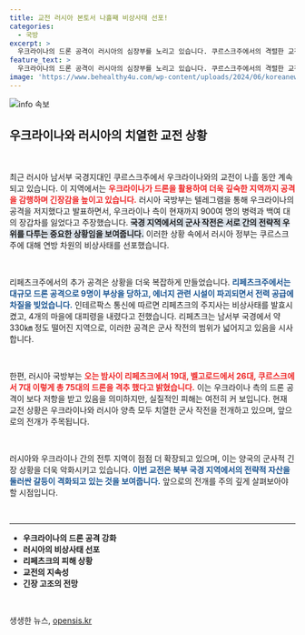 ```yaml
---
title: 교전 러시아 본토서 나흘째 비상사태 선포!
categories:
  - 국방
excerpt: >
  우크라이나의 드론 공격이 러시아의 심장부를 노리고 있습니다. 쿠르스크주에서의 격렬한 교전이 이어지며 리페츠크에서도 비상사태가 선포되었습니다. 과연 양국의 갈등은 어디까지 확대될까요?
feature_text: >
  우크라이나의 드론 공격이 러시아의 심장부를 노리고 있습니다. 쿠르스크주에서의 격렬한 교전이 이어지며 리페츠크에서도 비상사태가 선포되었습니다. 과연 양국의 갈등은 어디까지 확대될까요?
image: 'https://www.behealthy4u.com/wp-content/uploads/2024/06/koreanews.jpg'
---
```


<p><img src="https://www.behealthy4u.com/wp-content/uploads/2024/06/koreanews.jpg" alt="info 속보" /></p>

<h2 data-ke-size="size26">우크라이나와 러시아의 치열한 교전 상황</h2>

<p data-ke-size="size16">&nbsp;</p>

<p>최근 러시아 남서부 국경지대인 쿠르스크주에서 우크라이나와의 교전이 나흘 동안 계속되고 있습니다. 이 지역에서는 <b><span style="color: #ee2323;">우크라이나가 드론을 활용하여 더욱 깊숙한 지역까지 공격을 감행하며 긴장감을 높이고 있습니다.</span></b> 러시아 국방부는 텔레그램을 통해 우크라이나의 공격을 저지했다고 발표하면서, 우크라이나 측이 현재까지 900여 명의 병력과 백여 대의 장갑차를 잃었다고 주장했습니다. <b><span style="background-color: #21538527;">국경 지역에서의 군사 작전은 서로 간의 전략적 우위를 다투는 중요한 상황임을 보여줍니다.</span></b> 이러한 상황 속에서 러시아 정부는 쿠르스크주에 대해 연방 차원의 비상사태를 선포했습니다. </p>

<p data-ke-size="size16">&nbsp;</p>

<p>리페츠크주에서의 추가 공격은 상황을 더욱 복잡하게 만들었습니다. <b><span style="color: #1a5490;">리페츠크주에서는 대규모 드론 공격으로 9명이 부상을 당하고, 에너지 관련 시설이 파괴되면서 전력 공급에 차질을 빚었습니다.</span></b> 인테르팍스 통신에 따르면 리페츠크의 주지사는 비상사태를 발효시켰고, 4개의 마을에 대피령을 내렸다고 전했습니다. 리페츠크는 남서부 국경에서 약 330㎞ 정도 떨어진 지역으로, 이러한 공격은 군사 작전의 범위가 넓어지고 있음을 시사합니다.</p>

<p data-ke-size="size16">&nbsp;</p>

<p>한편, 러시아 국방부는 <b><span style="color: #ee2323;">오는 밤사이 리페츠크에서 19대, 벨고로드에서 26대, 쿠르스크에서 7대 이렇게 총 75대의 드론을 격추 했다고 밝혔습니다.</span></b> 이는 우크라이나 측의 드론 공격이 보다 저항을 받고 있음을 의미하지만, 실질적인 피해는 여전히 커 보입니다. 현재 교전 상황은 우크라이나와 러시아 양측 모두 치열한 군사 작전을 전개하고 있으며, 앞으로의 전개가 주목됩니다. </p>

<p data-ke-size="size16">&nbsp;</p>

<p>러시아와 우크라이나 간의 전투 지역이 점점 더 확장되고 있으며, 이는 양국의 군사적 긴장 상황을 더욱 악화시키고 있습니다. <b><span style="color: #1a5490;">이번 교전은 북부 국경 지역에서의 전략적 자산을 둘러싼 갈등이 격화되고 있는 것을 보여줍니다.</span></b> 앞으로의 전개를 주의 깊게 살펴보아야 할 시점입니다. </p>

<p data-ke-size="size16">&nbsp;</p>

<hr>

<ul>
<li><b>우크라이나의 드론 공격 강화</b></li>
<li><b>러시아의 비상사태 선포</b></li>
<li><b>리페츠크의 피해 상황</b></li>
<li><b>교전의 지속성</b></li>
<li><b>긴장 고조의 전망</b></li>
</ul>

<p data-ke-size="size16">&nbsp;</p>
생생한 뉴스, <a href="https://opensis.kr" rel="dofollow">opensis.kr</a>


